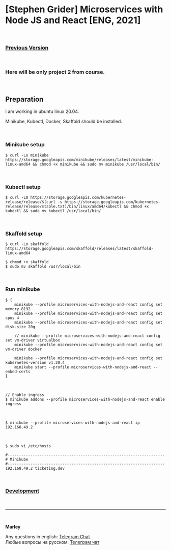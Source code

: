 # [Stephen Grider] Microservices with Node JS and React [ENG, 2021]

<br/>

### [Previous Version](https://github.com/webmakaka/Microservices-with-Node-JS-and-React)

<br/>

### Here will be only project 2 from course.

<br/>

## Preparation

I am working in ubuntu linux 20.04.

Minikube, Kubectl, Docker, Skaffold should be installed.

<br/>

### Minikube setup

```
$ curl -Lo minikube https://storage.googleapis.com/minikube/releases/latest/minikube-linux-amd64 && chmod +x minikube && sudo mv minikube /usr/local/bin/
```

<br/>

### Kubectl setup

```
$ curl -LO https://storage.googleapis.com/kubernetes-release/release/$(curl -s https://storage.googleapis.com/kubernetes-release/release/stable.txt)/bin/linux/amd64/kubectl && chmod +x kubectl && sudo mv kubectl /usr/local/bin/
```

<br/>

### Skaffold setup

```
$ curl -Lo skaffold https://storage.googleapis.com/skaffold/releases/latest/skaffold-linux-amd64

$ chmod +x skaffold
$ sudo mv skaffold /usr/local/bin
```

<br/>

### Run minikube

```
$ {
    minikube --profile microservices-with-nodejs-and-react config set memory 8192
    minikube --profile microservices-with-nodejs-and-react config set cpus 4
    minikube --profile microservices-with-nodejs-and-react config set disk-size 20g

    // minikube --profile microservices-with-nodejs-and-react config set vm-driver virtualbox
    minikube --profile microservices-with-nodejs-and-react config set vm-driver docker

    minikube --profile microservices-with-nodejs-and-react config set kubernetes-version v1.20.4
    minikube start --profile microservices-with-nodejs-and-react --embed-certs
}
```

<br/>

    // Enable ingress
    $ minikube addons --profile microservices-with-nodejs-and-react enable ingress

<br/>

    $ minikube --profile microservices-with-nodejs-and-react ip
    192.168.49.2

<br/>

    $ sudo vi /etc/hosts

```
#---------------------------------------------------------------------
# Minikube
#---------------------------------------------------------------------
192.168.49.2 ticketing.dev
```

<!--

<br/>

## How to run project

<br/>

    $ kubectl create secret generic jwt-secret --from-literal=JWT_KEY=asdf

    // <STRIPE_SECRET_KEY> from stripe.com
    $ kubectl create secret generic stripe-secret --from-literal=STRIPE_KEY=<STRIPE_SECRET_KEY>

<br/>

    $ cd 22_Back_to_the_Client
    $ cd skaffold

    $ docker login

Need to update my docker image name webmakaka/grider-ms-app2\*\*\* to your in scripts from skaffold and k8s folders.

    $ skaffold dev

<br/>

    $ kubectl get pods
    NAME                                           READY   STATUS    RESTARTS   AGE
    auth-deployment-57d779fd9-48s9v                1/1     Running   0          24s
    auth-mongo-deployment-579c6dbd8f-69jbv         1/1     Running   0          23s
    client-deployment-f5cfc5b8d-k2lxp              1/1     Running   0          23s
    expiration-deployment-6bb67856b4-jkkbl         1/1     Running   0          23s
    expiration-redis-deployment-5b58b869fd-hmq5f   1/1     Running   0          23s
    nats-deployment-76479997ff-lpss8               1/1     Running   0          23s
    orders-deployment-5c68dff5c9-dq6hl             1/1     Running   0          23s
    orders-mongo-deployment-6896c8b9-42vpd         1/1     Running   0          23s
    payments-deployment-68d4c7f4ff-nfsxb           1/1     Running   0          23s
    payments-mongo-deployment-c89cb4fc7-4ggn7      1/1     Running   0          23s
    tickets-deployment-7b746fff9-tvhzw             1/1     Running   0          23s
    tickets-mongo-deployment-54f456bd95-hv9fb      1/1     Running   0          22s

<br/>

chrome browser -> https://ticketing.dev/

<br/>

type: **thisisunsafe** in the browser window with security warning.

-->

<br/>

### [Development](./Development.md)

<br/>

---

<br/>

**Marley**

Any questions in english: <a href="https://jsdev.org/chat/">Telegram Chat</a>  
Любые вопросы на русском: <a href="https://jsdev.ru/chat/">Телеграм чат</a>

